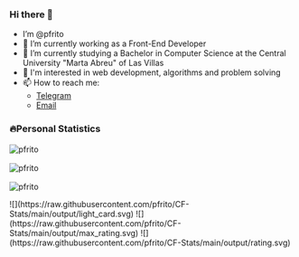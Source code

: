 ### Hi there 👋

- I’m @pfrito
- 🔭 I’m currently working as a Front-End Developer
- 🌱 I’m currently studying a Bachelor in Computer Science at the Central University "Marta Abreu" of Las Villas
- 👀 I'm interested in web development, algorithms and problem solving
- 📫 How to reach me:
  - [Telegram](https://t.me/cmorellr)
  - [Email](mailto:carlos.rolando.morell@gmail.com)

### **🔥Personal Statistics**

<p><img align="center" src="https://github-readme-stats-six-orpin-55.vercel.app/api/top-langs?username=pfrito&show_icons=true&locale=en&layout=compact&exclude=roff" alt="pfrito" /></p>
<p><img align="center" src="https://github-readme-stats-six-orpin-55.vercel.app/api?username=pfrito&show_icons=true&locale=en" alt="pfrito" /></p>
<p><img align="center" src="https://github-readme-streak-stats.herokuapp.com/?user=pfrito&" alt="pfrito" /></p>
![](https://raw.githubusercontent.com/pfrito/CF-Stats/main/output/light_card.svg)
![](https://raw.githubusercontent.com/pfrito/CF-Stats/main/output/max_rating.svg)
![](https://raw.githubusercontent.com/pfrito/CF-Stats/main/output/rating.svg)
